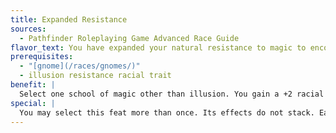 ```yaml
---
title: Expanded Resistance
sources:
  - Pathfinder Roleplaying Game Advanced Race Guide
flavor_text: You have expanded your natural resistance to magic to encompass different kinds of magic.
prerequisites:
  - "[gnome](/races/gnomes/)"
  - illusion resistance racial trait
benefit: |
  Select one school of magic other than illusion. You gain a +2 racial bonus on saving throws against spells or effects from the selected school.
special: |
  You may select this feat more than once. Its effects do not stack. Each time you select it, it applies to a different school of magic.
---
```


